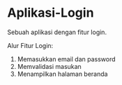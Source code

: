 # Aplikasi-Login
Sebuah aplikasi dengan fitur login.

Alur Fitur Login:
1. Memasukkan email dan password
2. Memvalidasi masukan
3. Menampilkan halaman beranda
   

